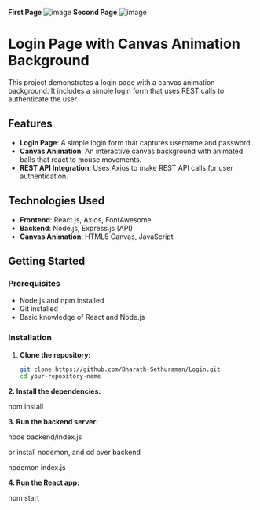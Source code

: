 **First Page**
![image](https://github.com/Bharath-Sethuraman/Login/assets/135990314/b7b58e22-5e03-4162-aaad-5ac437e288fa)
**Second Page**
![image](https://github.com/Bharath-Sethuraman/Login/assets/135990314/ba022c2e-8ee8-4ad4-91e7-306d9a006fe1)
# Login Page with Canvas Animation Background

This project demonstrates a login page with a canvas animation background. It includes a simple login form that uses REST calls to authenticate the user.

## Features

- **Login Page**: A simple login form that captures username and password.
- **Canvas Animation**: An interactive canvas background with animated balls that react to mouse movements.
- **REST API Integration**: Uses Axios to make REST API calls for user authentication.

## Technologies Used

- **Frontend**: React.js, Axios, FontAwesome
- **Backend**: Node.js, Express.js (API)
- **Canvas Animation**: HTML5 Canvas, JavaScript

## Getting Started

### Prerequisites

- Node.js and npm installed
- Git installed
- Basic knowledge of React and Node.js

### Installation

1. **Clone the repository:**
   ```bash
   git clone https://github.com/Bharath-Sethuraman/Login.git
   cd your-repository-name
**2. Install the dependencies:**

  npm install

  
**3.  Run the backend server:**

  node backend/index.js 
  
  or install nodemon, and cd over backend
  
  nodemon index.js
  
**4. Run the React app:**

  npm start
